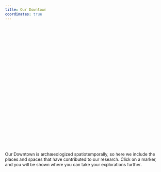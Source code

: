 ```yaml
---
title: Our Downtown
coordinates: true
---
```


<div style="height: 400px;" id="map"></div>

Our Downtown is archæeologized spatiotemporally, so here we include the places
and spaces that have contributed to our research. Click on a marker, and you
will be shown where you can take your explorations further.
